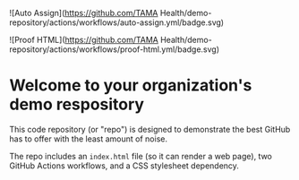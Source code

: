 ![Auto Assign](https://github.com/TAMA Health/demo-repository/actions/workflows/auto-assign.yml/badge.svg)

![Proof HTML](https://github.com/TAMA Health/demo-repository/actions/workflows/proof-html.yml/badge.svg)

# Welcome to your organization's demo respository
This code repository (or "repo") is designed to demonstrate the best GitHub has to offer with the least amount of noise.

The repo includes an `index.html` file (so it can render a web page), two GitHub Actions workflows, and a CSS stylesheet dependency.
